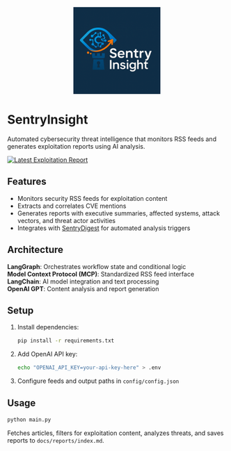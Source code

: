 <div align="center">
  <img src="assets/logo.png" alt="SentryInsight Logo" width="200"/>
</div>

# SentryInsight

Automated cybersecurity threat intelligence that monitors RSS feeds and generates exploitation reports using AI analysis.

[![Latest Exploitation Report](https://img.shields.io/badge/View-Latest%20Report-blue)](https://ricomanifesto.github.io/SentryInsight/)

## Features

- Monitors security RSS feeds for exploitation content
- Extracts and correlates CVE mentions
- Generates reports with executive summaries, affected systems, attack vectors, and threat actor activities
- Integrates with [SentryDigest](https://github.com/ricomanifesto/SentryDigest) for automated analysis triggers

## Architecture

**LangGraph**: Orchestrates workflow state and conditional logic  
**Model Context Protocol (MCP)**: Standardized RSS feed interface  
**LangChain**: AI model integration and text processing  
**OpenAI GPT**: Content analysis and report generation

## Setup

1. Install dependencies:
   ```bash
   pip install -r requirements.txt
   ```

2. Add OpenAI API key:
   ```bash
   echo "OPENAI_API_KEY=your-api-key-here" > .env
   ```

3. Configure feeds and output paths in `config/config.json`

## Usage

```bash
python main.py
```

Fetches articles, filters for exploitation content, analyzes threats, and saves reports to `docs/reports/index.md`.
